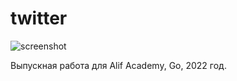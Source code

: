 # twitter

![screenshot](https://pdqwire.com/wp-content/uploads/2021/11/Twitter.jpg)

Выпускная работа для Alif Academy, Go, 2022 год.
